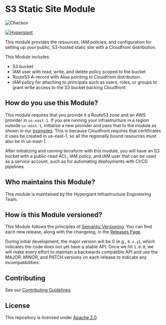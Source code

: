 # S3 Static Site Module

![Checkov](https://github.com/gohypergiant/terraform-aws-s3-static-site/workflows/Checkov/badge.svg)

[![Hypergiant](https://i.imgur.com/cLjriJj.jpg)](https://www.hypergiant.com/)

This module provides the resources, IAM policies, and configuration for setting up your public, S3-hosted static site with a Cloudfront distribution.

This Module includes:
 - S3 bucket
 - IAM user with read, write, and delete policy scoped to the bucket
 - Route53 A-record with Alias pointing to Cloudfront distribution
 - IAM policy for attaching to principals such as users, roles, or groups to grant write access to the S3 bucket backing Cloudfront

## How do you use this Module?
This module requires that you provide it a Route53 zone and an AWS provider in `us-east-1`. If you are running your infrastructure in a region outside `us-east-1`, initialize a new provider and pass that to the module as shown in our [examples](exmaples/complete/main.tf). This is because Cloudfront requires that certificates it uses be created in us-east-1, so all the regionally bound resources must also be in us-east-1.

After initializing and running terraform with this module, you will have an S3 bucket with a public-read ACL, IAM policy, and IAM user that can be used as a service account, such as for automating deployments with CI/CD pipelines.

## Who maintains this Module?

This module is maintained by the Hypergiant Infrastructure Engineering Team.

## How is this Module versioned?

This Module follows the principles of [Semantic Versioning](http://semver.org/). You can find each new release, along with the changelog, in the [Releases Page](../../releases).

During initial development, the major version will be 0 (e.g., `0.x.y`), which indicates the code does not yet have a stable API. Once we hit `1.0.0`, we will make every effort to maintain a backwards compatible API and use the MAJOR, MINOR, and PATCH versions on each release to indicate any incompatibilities.

## Contributing

See our [Contributing Guidelines](contributing.md).

## License
This repository is licensed under [Apache 2.0](LICENSE.md).

